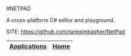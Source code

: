 #NETPAD

 A cross-platform C# editor and playground.

 SITE: https://github.com/tareqimbasher/NetPad

 | [Applications](https://portable-linux-apps.github.io/apps.html) | [Home](https://portable-linux-apps.github.io)
 | --- | --- |
